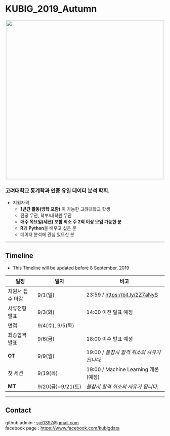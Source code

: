 # KUBIG_2019_Autumn
<center>
  <img width=500 src="https://user-images.githubusercontent.com/33321949/62995357-287d0100-be9b-11e9-971f-f286e7418e32.jpg"></img>
</center>



### 고려대학교 통계학과 인증 유일 데이터 분석 학회.
* 지원자격
  - **1년간 활동(방학 포함)**
  이 가능한 고려대학교 학생
  - 전공 무관, 학부/대학원 무관
  - **매주 목요일(세션) 포함 최소 주 2회 이상 모임 가능한 분**
  - **R**과 **Python**을 배우고 싶은 분
  - 데이터 분석에 관심 있으신 분

--------------------------------------------------
## Timeline
- This Timeline will be updated before 8 September, 2019

| 일정                    |  일자 | 비고                                |
| ------------------- | -------------|-------------------------- |
| 지원서 접수 마감 | 9/1(일) | 23:59 / https://bit.ly/2Z7aNyS |
| 서류전형 발표 | 9/3(화) | 14:00 이전 발표 예정               |
| 면접 | 9/4(수), 9/5(목) |                               |
| 최종합격 발표 | 9/6(금) | 18:00 이후 발표 예정            |
| **OT** | 9/9(월) | 19:00 / *불참시 합격 취소의 사유가 됩니다.* |
| 첫 세션 | 9/19(목) | 19:00 / Machine Learning 개론 (예정) |
| **MT** | 9/20(금)~9/21(토) | *불참시 합격 취소의 사유가 됩니다.*|

--------------------------------------------------
## Contact
github admin : sje0397@gmail.com  
facebook page : https://www.facebook.com/kubigdata
